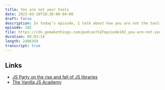 ```yaml
---
title: You are not your tools
date: 2023-03-16T10:30:00-04:00
draft: false
description: In today’s episode, I talk about how you are not the tools you use to build things for the web.
episode: 102
file: https://cdn.gomakethings.com/podcast%2Fepisode102_you-are-not-your-tools.mp3
duration: 00:03:14
length: 2406358
transcript: true
---
```


## Links

- [JS Party on the rise and fall of JS libraries](https://changelog.com/jsparty/258)
- [The Vanilla JS Academy](https://vanillajsacademy.com)